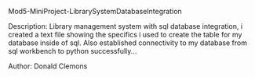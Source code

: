 Mod5-MiniProject-LibrarySystemDatabaseIntegration

Description: Library management system with sql database integration, i created a text file showing the specifics i used to create the table for my database inside of sql. Also established connectivity to my database from sql workbench to python successfully...

Author: Donald Clemons
